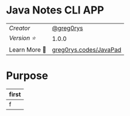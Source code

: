 # Java Notes CLI APP

<table>
  <tr>
    <td><i>Creator</i></td>
    <td> <a href='https://www.github.com/greg0rys'> @greg0rys </a></td>
  </tr>

  <tr>
    <td><i>Version ⭐</i></td>
    <td>1.0.0</td>
  </tr>

  <tr>
    <td> Learn More 📖 </td>
    <td><a href='https://www.greg0rys.code'> greg0rys.codes/JavaPad</td>
  </tr>
</table>

  Purpose
  ==
  <table>
    <thead>
      <th>first</th>
    </thead>
    <tr>
      <td>f</td>
    </tr>
  </table>
  
